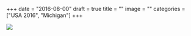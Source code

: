 +++
date = "2016-08-00"
draft = true
title = ""
image = ""
categories = ["USA 2016", "Michigan"]
+++


![](/images/2016-08-00_.jpg)